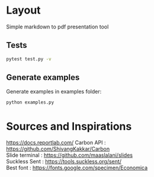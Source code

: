 # Layout
Simple markdown to pdf presentation tool

## Tests
```bash
pytest test.py -v
```

## Generate examples
Generate examples in examples folder:
```bash
python examples.py
```


# Sources and Inspirations
https://docs.reportlab.com/ 
Carbon API : https://github.com/ShivangKakkar/Carbon   
Slide terminal : https://github.com/maaslalani/slides    
Suckless Sent : https://tools.suckless.org/sent/   
Best font : https://fonts.google.com/specimen/Economica   